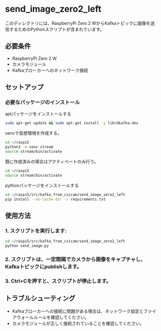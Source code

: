 # send_image_zero2_left

このディレクトリには、RaspberryPi Zero 2 WからKafkaトピックに画像を送信するためのPythonスクリプトが含まれています。

## 必要条件

- RaspberryPi Zero 2 W
- カメラモジュール
- Kafkaブローカーへのネットワーク接続

## セットアップ
### 必要なパッケージのインストール
aptパッケージをインストールする
```bash
sudo apt-get update && sudo apt-get install -y librdkafka-dev
```
venvで仮想環境を作成する。
```bash
cd ~/raspi5
python3 -m venv stream
source stream/bin/activate
```
既に作成済みの場合はアクティベートのみ行う。
```bash
cd ~/raspi5
source stream/bin/activate
```
pythonパッケージをインストールする
```bash
cd ~/raspi5/src/kafka_from_csicam/send_image_zero2_left
pip install --no-cache-dir -r requirements.txt
```

## 使用方法

### 1. スクリプトを実行します:

```bash
cd ~/raspi5/src/kafka_from_csicam/send_image_zero2_left
python send_image.py
```

### 2. スクリプトは、一定間隔でカメラから画像をキャプチャし、Kafkaトピックにpublishします。

### 3. Ctrl+Cを押すと、スクリプトが停止します。

## トラブルシューティング

- Kafkaブローカーへの接続に問題がある場合は、ネットワーク設定とファイアウォールルールを確認してください。
- カメラモジュールが正しく接続されていることを確認してください。